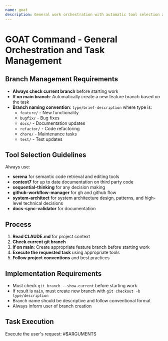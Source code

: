 ```yaml
---
name: goat
description: General work orchestration with automatic tool selection and branch management
---
```


# GOAT Command - General Orchestration and Task Management

## Branch Management Requirements
- **Always check current branch** before starting work
- **If on main branch**: Automatically create a new feature branch based on the task
- **Branch naming convention**: `type/brief-description` where type is:
  - `feature/` - New functionality
  - `bugfix/` - Bug fixes  
  - `docs/` - Documentation updates
  - `refactor/` - Code refactoring
  - `chore/` - Maintenance tasks
  - `test/` - Test updates

## Tool Selection Guidelines
Always use:
- **serena** for semantic code retrieval and editing tools
- **context7** for up to date documentation on third party code
- **sequential-thinking** for any decision making
- **github-workflow-manager** for gh and github flow
- **system-architect** for system architecture design, patterns, and high-level technical decisions
- **docs-sync-validator** for documentation

## Process
1. **Read CLAUDE.md** for project context
2. **Check current git branch**
3. **If on main**: Create appropriate feature branch before starting work
4. **Execute the requested task** using appropriate tools
5. **Follow project conventions** and best practices

## Implementation Requirements
- Must check `git branch --show-current` before starting work
- If result is `main`, must create new branch with `git checkout -b type/description`
- Branch name should be descriptive and follow conventional format
- Always inform user of branch creation

## Task Execution
Execute the user's request: #$ARGUMENTS
